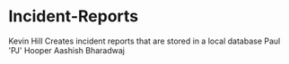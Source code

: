 # Incident-Reports
Kevin Hill
Creates incident reports that are stored in a local database
Paul 'PJ' Hooper
Aashish Bharadwaj
